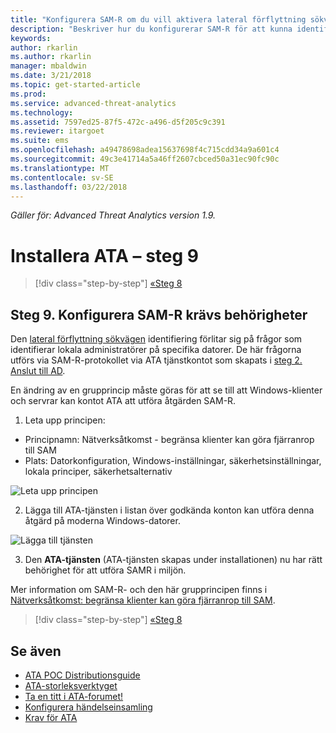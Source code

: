 ```yaml
---
title: "Konfigurera SAM-R om du vill aktivera lateral förflyttning sökväg identifiering Advanced Threat Analytics | Microsoft Docs"
description: "Beskriver hur du konfigurerar SAM-R för att kunna identifiera lateral förflyttning-sökvägen i Advanced Threat Analytics (ATA)"
keywords: 
author: rkarlin
ms.author: rkarlin
manager: mbaldwin
ms.date: 3/21/2018
ms.topic: get-started-article
ms.prod: 
ms.service: advanced-threat-analytics
ms.technology: 
ms.assetid: 7597ed25-87f5-472c-a496-d5f205c9c391
ms.reviewer: itargoet
ms.suite: ems
ms.openlocfilehash: a49478698adea15637698f4c715cdd34a9a601c4
ms.sourcegitcommit: 49c3e41714a5a46ff2607cbced50a31ec90fc90c
ms.translationtype: MT
ms.contentlocale: sv-SE
ms.lasthandoff: 03/22/2018
---
```

*Gäller för: Advanced Threat Analytics version 1.9.*

# <a name="install-ata---step-9"></a>Installera ATA – steg 9

>[!div class="step-by-step"]
[«Steg 8](install-ata-step7.md)

## <a name="step-9-configure-sam-r-required-permissions"></a>Steg 9. Konfigurera SAM-R krävs behörigheter

Den [lateral förflyttning sökvägen](use-case-lateral-movement-path.md) identifiering förlitar sig på frågor som identifierar lokala administratörer på specifika datorer. De här frågorna utförs via SAM-R-protokollet via ATA tjänstkontot som skapats i [steg 2. Anslut till AD](install-ata-step2.md).
 
En ändring av en grupprincip måste göras för att se till att Windows-klienter och servrar kan kontot ATA att utföra åtgärden SAM-R.

1. Leta upp principen:

 - Principnamn: Nätverksåtkomst - begränsa klienter kan göra fjärranrop till SAM
 - Plats: Datorkonfiguration, Windows-inställningar, säkerhetsinställningar, lokala principer, säkerhetsalternativ
  
  ![Leta upp principen](./media/samr-policy-location.png)

2. Lägga till ATA-tjänsten i listan över godkända konton kan utföra denna åtgärd på moderna Windows-datorer.
 
  ![Lägga till tjänsten](./media/samr-add-service.png)

3. Den **ATA-tjänsten** (ATA-tjänsten skapas under installationen) nu har rätt behörighet för att utföra SAMR i miljön.

Mer information om SAM-R- och den här grupprincipen finns i [Nätverksåtkomst: begränsa klienter kan göra fjärranrop till SAM](https://docs.microsoft.com/windows/security/threat-protection/security-policy-settings/network-access-restrict-clients-allowed-to-make-remote-sam-calls).


>[!div class="step-by-step"]
[«Steg 8](install-ata-step7.md)

## <a name="see-also"></a>Se även
- [ATA POC Distributionsguide](http://aka.ms/atapoc)
- [ATA-storleksverktyget](http://aka.ms/atasizingtool)
- [Ta en titt i ATA-forumet!](https://social.technet.microsoft.com/Forums/security/home?forum=mata)
- [Konfigurera händelseinsamling](configure-event-collection.md)
- [Krav för ATA](ata-prerequisites.md)
